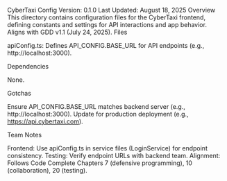 CyberTaxi Config
Version: 0.1.0 Last Updated: August 18, 2025
Overview
This directory contains configuration files for the CyberTaxi frontend, defining constants and settings for API interactions and app behavior. Aligns with GDD v1.1 (July 24, 2025).
Files

apiConfig.ts: Defines API_CONFIG.BASE_URL for API endpoints (e.g., http://localhost:3000).

Dependencies

None.

Gotchas

Ensure API_CONFIG.BASE_URL matches backend server (e.g., http://localhost:3000).
Update for production deployment (e.g., https://api.cybertaxi.com).

Team Notes

Frontend: Use apiConfig.ts in service files (LoginService) for endpoint consistency.
Testing: Verify endpoint URLs with backend team.
Alignment: Follows Code Complete Chapters 7 (defensive programming), 10 (collaboration), 20 (testing).
